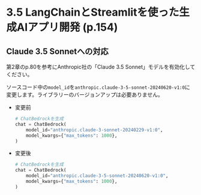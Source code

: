 # 3.5 LangChainとStreamlitを使った生成AIアプリ開発 (p.154)

## Claude 3.5 Sonnetへの対応

第2章のp.80を参考にAnthropic社の「Claude 3.5 Sonnet」モデルを有効化してください。

ソースコード中の`model_id`を`anthropic.claude-3-5-sonnet-20240620-v1:0`に変更します。ライブラリーのバージョンアップは必要ありません。

* 変更前
    ```python
    # ChatBedrockを生成
    chat = ChatBedrock(
        model_id="anthropic.claude-3-sonnet-20240229-v1:0",
        model_kwargs={"max_tokens": 1000},
    )
    ```

* 変更後
    ```python
    # ChatBedrockを生成
    chat = ChatBedrock(
        model_id="anthropic.claude-3-5-sonnet-20240620-v1:0",
        model_kwargs={"max_tokens": 1000},
    )
    ```
